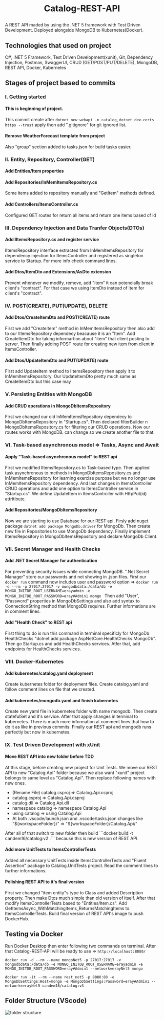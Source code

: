 # <p align="center">Catalog-REST-API</p>

A REST API maded by using the .NET 5 framework with Test Driven Development. Deployed alongside MongoDB to Kubernetes(Docker).

## Technologies that used on project

C#, .NET 5 Framework, Test Driven Development(xunit), Git, Dependency Injection, Postman, SwaggerUI, CRUD (GET/POST/PUT/DELETE), MongoDB, REST API, Docker, Kubernetes

## Stages of project based to commits

### I. Getting started

#### This is beginning of project.

This commit create after ```dotnet new webapi -n catalog```,
```dotnet dev-certs https --trust``` apply then add ".gitignore" for git
ignored list.

#### Remove WeatherForecast template from project

Also "group" section added to tasks.json for build tasks easier.

### II. Entity, Repository, Controller(GET)

#### Add Entities/Item properties

#### Add Repositories/InMemItemsRepository.cs 

Some items added to repository manually and "GetItem" methods defined.

#### Add Controllers/ItemsController.cs

Configured GET routes for return all items and return one items based of id

### III. Dependency Injection and Data Tranfer Objects(DTOs)

#### Add IItemsRepository.cs and register service 

IItemsRepository interface extracted from InMemItemsRepository for
dependency injection for ItemsController and registered as
singleton service to Startup. For more info check command lines.

#### Add Dtos/ItemDto and Extensions/AsDto extension

Prevent whenever we modify, remove, add "item"
it can potencially break client's "contract".
For that case we using ItemDto instead of Item for client's "contract".

### IV. POST(CREATE), PUT(UPDATE), DELETE

#### Add Dtos/CreateItemDto and POST(CREATE) route

First we add "CreateItem" method in InMemItemsRepository then also
add to our IItemsRepository dependecy beacause it is an "Item".
Add CreateItemDto for taking informartion about "item" that
client posting to server. Then finally adding POST route for
creating new item from client in ItemsController.

#### Add Dtos/UpdateItemDto and PUT(UPDATE) route

First add UpdateItem method to IItemsRepository then
apply it to InMemItemsRepository.
Our UpdateItemDto pretty much same as CreateItemDto but this case may

### V. Persisting Entities with MongoDB

#### Add CRUD operations in MongoDbItemsRepository 

First we changed our old InMemItemsRepository dependecy to
MongoDbItemsRepository in "Startup.cs". Then declared filterBuilder
n MongoDbItemsRepository.cs for filtering our CRUD operations. Now our
routes works with MongoDB.
can change so we create another file to that.

### VI. Task-based asynchronous model => Tasks, Async and Await

#### Apply "Task-based asynchronous model" to REST api

First we modified IItemsRepository.cs to Task-based type. Then applied
task asynchronous to methods in MongoDbItemsRepository.cs and
InMemItemsRepository for learning exercise purpose but we no longer use
InMemItemsRepository dependency. And last changes in ItemsController
CRUD operations and add one option to ItemsController service
in "Startup.cs".
We define UpdateItem in ItemsController with HttpPut(id) attritibute.

#### Add Repositories/MongoDbItemsRepository 

Now we are starting to use Database for our REST api. Firsly add nuget
package ```dotnet add package MongoDb.driver``` for MongoDb. Then create
new file in Repositories to use MongoDb dependency. Finally implement
IItemsRepository in MongoDbItemsRepository and declare MongoDb Client.

### VII. Secret Manager and Health Checks

#### Add .NET Secret Manager for authentication 

For preventing security issues while connecting MongoDB. ".Net Secret
Manager" store our passwords and not showing in .json files. First our
```docker run``` command now includes user and password option =>
```docker run -d --rm -p 27017:27017 -v mongodbdata:/data/db -e MONGO_INITDB_ROOT_USERNAME=erayadmin -e MONGO_INITDB_ROOT_PASSWORD=eray#Admin1 mongo ```
Then add "User",
"Password" properties in MongoDbSettings and also add syntax to
ConnectionString method that MongoDB requires. Further informations are
in comment lines.

#### Add "Health Check" to REST api 

First thing to do is run this command in terminal specificly for MongoDb
HealthChecks "dotnet add package AspNetCore.HealthChecks.MongoDb". Then
go Startup.cs and add HealthChecks services. Atfer that, add endpoints
for HealthChecks services.

### VIII. Docker-Kubernetes

#### Add kubernetes/catalog.yaml deployment

Create kubernetes folder for deployment files. Create catalog.yaml
and follow comment lines on file that we created.

#### Add kubernetes/mongodb.yaml and finish kubernetes

Create new yaml file in kubernetes folder with name mongodb. Then
create statefulSet and it's service. After that apply changes in
terminal to kubernetes. There is much more information at
comment lines that how to do it as like in previous commits.
Finally our REST api and mongodb runs perfectly but now in kubernetes.

### IX. Test Driven Development with xUnit

#### Move REST API into new folder before TDD

At this stage, before creating new project for Unit Tests. We move our
REST API to new "Catalog.Api" folder because we also want "xunit"
project belongs to same level as "Catalog.Api". Then replace following
names with new ones.
<ul>
<li>(Rename File) catalog.csproj => Catalog.Api.csproj</li>
<li>catalog.csproj => Catalog.Api.csproj</li>
<li>catalog.dll => Catalog.Api.dll</li>
<li>namespace catalog => namespace Catalog.Api</li>
<li>using catalog => using Catalog.Api</li>
<li>At both .vscode/launch.json and .vscode/tasks.json changes like "${workspaceFolder}/" => "${workspaceFolder}/Catalog.Api/"</li>
 </ul>
After all of that switch to new folder then build 
```docker build -t candem16/catalog:v2 .```
because this is new version of REST API.

#### Add more UnitTests to ItemsControllerTests 

Added all necessary UnitTests inside ItemsControllerTests and
"Fluent Assertion" package to Catalog.UnitTests project. Read the
comment lines to further informations.

#### Polishing REST API to it's final version 

First we changed "item entity"s type to Class and added Description
property. Then make Dtos much simple than old version of itself.
After that modify ItemsControllerTests based to "Entities/Item.cs".
Add GetItemsAsync_WithMatchingItems_ReturnsMatchingItems to
ItemsControllerTests. Build final version of REST API's image to
 push DockerHub.
## Testing via Docker
Run Docker Desktop then enter following two commands on terminal. After that Catalog-REST-API will be ready to use => ```http://localhost:8080/```

```
docker run -d --rm --name mongoNet5 -p 27017:27017 -v mongodbdata:/data/db -e MONGO_INITDB_ROOT_USERNAME=erayadmin -e MONGO_INITDB_ROOT_PASSWORD=eray#Admin1 --network=erayNet5 mongo
```
```
docker run -it --rm --name rest_net5 -p 8080:80 -e MongoDbSettings:Host=mongo -e MongoDbSettings:Password=eray#Admin1 --network=erayNet5 candem16/catalog:v3
```
## Folder Structure (VScode)
![folder structure](https://i.imgur.com/pWIQ8iN.png)
